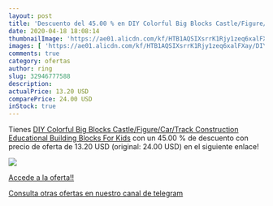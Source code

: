 ```yaml
---
layout: post
title: 'Descuento del 45.00 % en DIY Colorful Big Blocks Castle/Figure/Ca'
date: 2020-04-18 18:08:14
thumbnailImage: 'https://ae01.alicdn.com/kf/HTB1AQSIXsrrK1Rjy1zeq6xalFXay/DIY-Colorful-Big-Blocks-Castle-Figure-Car-Track-Construction-Educational-Building-Blocks-For-Kids.jpg_350x350._SL200_.jpg'
images: [ 'https://ae01.alicdn.com/kf/HTB1AQSIXsrrK1Rjy1zeq6xalFXay/DIY-Colorful-Big-Blocks-Castle-Figure-Car-Track-Construction-Educational-Building-Blocks-For-Kids.jpg_350x350._SL200_.jpg' ]
comments: true
category: ofertas
author: ring
slug: 32946777588
description:
actualPrice: 13.20 USD
comparePrice: 24.00 USD
inStock: true
---
```


Tienes [DIY Colorful Big Blocks Castle/Figure/Car/Track Construction Educational Building Blocks For Kids](https://www.amazon.com/dp/32946777588/?tag=redken08-20) con un 45.00 % de descuento con precio de oferta de 13.20 USD (original: 24.00 USD) en el siguiente enlace!

[![](https://ae01.alicdn.com/kf/HTB1AQSIXsrrK1Rjy1zeq6xalFXay/DIY-Colorful-Big-Blocks-Castle-Figure-Car-Track-Construction-Educational-Building-Blocks-For-Kids.jpg_350x350._SL200_.jpg)](https://www.amazon.com/dp/32946777588/?tag=redken08-20)

[Accede a la oferta!!](https://www.amazon.com/dp/32946777588/?tag=redken08-20)

[Consulta otras ofertas en nuestro canal de telegram](https://t.me/s/ofertas25)
